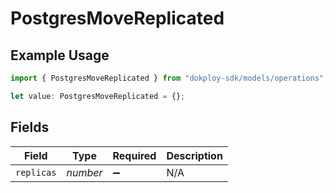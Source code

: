 # PostgresMoveReplicated

## Example Usage

```typescript
import { PostgresMoveReplicated } from "dokploy-sdk/models/operations";

let value: PostgresMoveReplicated = {};
```

## Fields

| Field              | Type               | Required           | Description        |
| ------------------ | ------------------ | ------------------ | ------------------ |
| `replicas`         | *number*           | :heavy_minus_sign: | N/A                |